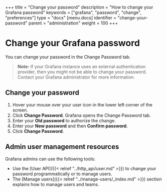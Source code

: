 +++
title = "Change your password"
description = "How to change your Grafana password"
keywords = ["grafana", "password", "change", "preferences"]
type = "docs"
[menu.docs]
identifier = "change-your-password"
parent = "administration"
weight = 100
+++

# Change your Grafana password

You can change your password in the Change Password tab.

> **Note:** If your Grafana instance uses an external authentication provider, then you might not be able to change your password. Contact your Grafana administrator for more information.

## Change your password

1. Hover your mouse over your user icon in the lower left corner of the screen.
1. Click **Change Password**. Grafana opens the Change Password tab.
1. Enter your **Old password** to authorize the change.
1. Enter your **New password** and then **Confirm password**.
1. Click **Change Password**.

## Admin user management resources

Grafana admins can use the following tools:

- Use the [User API]({{< relref "../http_api/user.md" >}}) to change your password programmatically or to manage users.
- The [Manage users]({{< relref "../manage-users/_index.md" >}}) section explains how to manage users and teams.

<!-- BEGIN Optimal Workshop Intercept Snippet --><div id='owInviteSnippet' style='position:fixed;right:20px;bottom:20px;width:280px;padding:20px;margin:0;border-radius:6px;background:#1857B8;color:#F7F8FA;text-align:left;z-index:2200000000;opacity:0;transition:opacity 500ms;-webkit-transition:opacity 500ms;display:none;'><div id='owInviteMessage' style='padding:0;margin:0 0 20px 0;font-size:16px;'>Got a spare two and a half minutes to help us improve the docs?</div><a id='owInviteOk' href='https://Grafana.optimalworkshop.com/questions/grafana-docs?tag=docs&utm_medium=intercept' onclick='this.parentNode.style.display="none";' target='_blank' style='color:#F7FAFF;font-size:16px;font-weight:bold;text-decoration:underline;'>Yes, I&#x27;ll help</a><a id='owInviteCancel' href='javascript:void(0)' onclick='this.parentNode.style.display="none";' style='color:#F7F8FA;font-size:14px;text-decoration:underline;float:right;'>Close</a></div><script>var owOnload=function(){if(-1==document.cookie.indexOf('ow-intercept-quiz-4ior230e')){var o=new XMLHttpRequest;o.onloadend=function(){try{var o=document.getElementById('owInviteSnippet');var date=new Date();date.setMonth(date.getMonth()+1);this.response&&JSON.parse(this.response).active===!0&&(document.cookie='ow-intercept-quiz-4ior230e=Done;path=/;expires='+date.toUTCString()+';',setTimeout(function(){o.style.display='block',o.style.opacity=1},2e3))}catch(e){}},o.open('POST','https://app.optimalworkshop.com/survey_status/questions/4ior230e/active'),o.send()}};if(window.addEventListener){window.addEventListener('load',function(){owOnload();});}else if(window.attachEvent){window.attachEvent('onload',function(){owOnload();});}</script><!-- END Optimal Workshop snippet -->